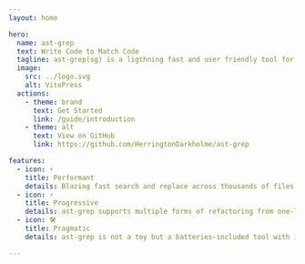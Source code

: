 ```yaml
---
layout: home

hero:
  name: ast-grep
  text: Write Code to Match Code
  tagline: ast-grep(sg) is a ligthning fast and user friendly tool for code searching, linting, rewriting at large scale.
  image:
    src: ../logo.svg
    alt: VitePress
  actions:
    - theme: brand
      text: Get Started
      link: /guide/introduction
    - theme: alt
      text: View on GitHub
      link: https://github.com/HerringtonDarkholme/ast-grep

features:
  - icon: ⚡️
    title: Performant
    details: Blazing fast search and replace across thousands of files powered, powered by parallel Rust.
  - icon: ⚡️
    title: Progressive
    details: ast-grep supports multiple forms of refactoring from one-line command to fully programmatic code.
  - icon: 🛠️
    title: Pragmatic
    details: ast-grep is not a toy but a batteries-included tool with interactive codemod, language server and testing tool.

---
```

